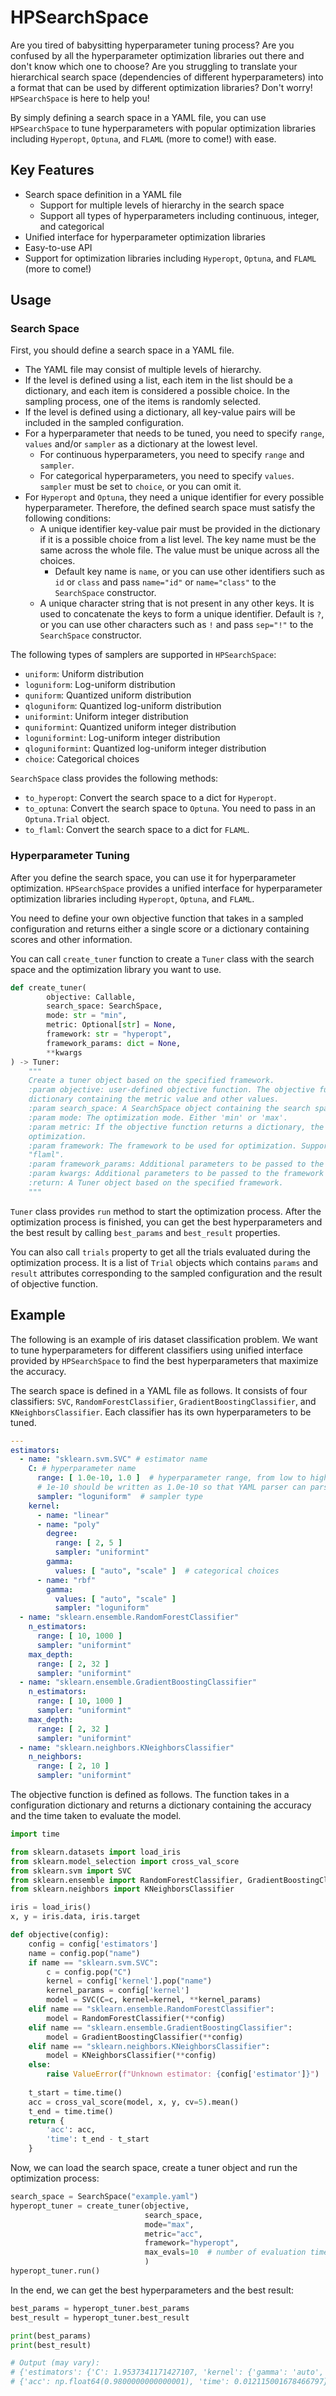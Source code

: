 # HPSearchSpace

Are you tired of babysitting hyperparameter tuning process? 
Are you confused by all the hyperparameter optimization libraries out there and don't know which one to choose?
Are you struggling to translate your hierarchical search space (dependencies of different hyperparameters) into a format that can be used by different optimization libraries?
Don't worry! `HPSearchSpace` is here to help you!

By simply defining a search space in a YAML file,
you can use `HPSearchSpace` to tune hyperparameters with popular optimization libraries including `Hyperopt`, `Optuna`, and `FLAML` (more to come!) with ease.

## Key Features

- Search space definition in a YAML file
  - Support for multiple levels of hierarchy in the search space
  - Support all types of hyperparameters including continuous, integer, and categorical
- Unified interface for hyperparameter optimization libraries
- Easy-to-use API
- Support for optimization libraries including `Hyperopt`, `Optuna`, and `FLAML` (more to come!)

## Usage

### Search Space

First, you should define a search space in a YAML file.

- The YAML file may consist of multiple levels of hierarchy.
- If the level is defined using a list, each item in the list should be a dictionary, and each item is considered a possible choice.
In the sampling process, one of the items is randomly selected.
- If the level is defined using a dictionary, all key-value pairs will be included in the sampled configuration.
- For a hyperparameter that needs to be tuned, you need to specify `range`, `values` and/or `sampler` as a dictionary at the lowest level.
  - For continuous hyperparameters, you need to specify `range` and `sampler`. 
  - For categorical hyperparameters, you need to specify `values`. `sampler` must be set to `choice`, or you can omit it.
- For `Hyperopt` and `Optuna`, they need a unique identifier for every possible hyperparameter. Therefore, the defined search space must satisfy the following conditions:
  - A unique identifier key-value pair must be provided in the dictionary if it is a possible choice from a list level. 
  The key name must be the same across the whole file. The value must be unique across all the choices.
    - Default key name is `name`, or you can use other identifiers such as `id` or `class` and pass `name="id"` or `name="class"` to the `SearchSpace` constructor.
  - A unique character string that is not present in any other keys. It is used to concatenate the keys to form a unique identifier. 
  Default is `?`, or you can use other characters such as `!` and pass `sep="!"` to the `SearchSpace` constructor.

The following types of samplers are supported in `HPSearchSpace`:
- `uniform`: Uniform distribution
- `loguniform`: Log-uniform distribution
- `quniform`: Quantized uniform distribution
- `qloguniform`: Quantized log-uniform distribution
- `uniformint`: Uniform integer distribution
- `quniformint`: Quantized uniform integer distribution
- `loguniformint`: Log-uniform integer distribution
- `qloguniformint`: Quantized log-uniform integer distribution
- `choice`: Categorical choices

`SearchSpace` class provides the following methods:

- `to_hyperopt`: Convert the search space to a dict for `Hyperopt`.
- `to_optuna`: Convert the search space to `Optuna`. You need to pass in an `Optuna.Trial` object.
- `to_flaml`: Convert the search space to a dict for `FLAML`.

### Hyperparameter Tuning

After you define the search space, you can use it for hyperparameter optimization. `HPSearchSpace` provides a unified interface for hyperparameter optimization libraries including `Hyperopt`, `Optuna`, and `FLAML`.

You need to define your own objective function that takes in a sampled configuration and returns either a single score or a dictionary containing scores and other information.

You can call `create_tuner` function to create a `Tuner` class with the search space and the optimization library you want to use.

```python
def create_tuner(
        objective: Callable,
        search_space: SearchSpace,
        mode: str = "min",
        metric: Optional[str] = None,
        framework: str = "hyperopt",
        framework_params: dict = None,
        **kwargs
) -> Tuner:
    """
    Create a tuner object based on the specified framework.
    :param objective: user-defined objective function. The objective function can ouput a single float value, or a
    dictionary containing the metric value and other values.
    :param search_space: A SearchSpace object containing the search space for the hyperparameters.
    :param mode: The optimization mode. Either 'min' or 'max'.
    :param metric: If the objective function returns a dictionary, the metric key specifies the key to be used for
    optimization.
    :param framework: The framework to be used for optimization. Supported frameworks are "hyperopt", "optuna", and
    "flaml".
    :param framework_params: Additional parameters to be passed to the framework tuning function.
    :param kwargs: Additional parameters to be passed to the framework tuning function.
    :return: A Tuner object based on the specified framework.
    """
```

`Tuner` class provides `run` method to start the optimization process. 
After the optimization process is finished, you can get the best hyperparameters and the best result by calling `best_params` and `best_result` properties.

You can also call `trials` property to get all the trials evaluated during the optimization process. 
It is a list of `Trial` objects which contains `params` and `result` attributes corresponding to the sampled configuration and the result of objective function.

## Example

The following is an example of iris dataset classification problem. 
We want to tune hyperparameters for different classifiers using unified interface provided by `HPSearchSpace` to find the best hyperparameters that maximize the accuracy.

The search space is defined in a YAML file as follows. 
It consists of four classifiers: `SVC`, `RandomForestClassifier`, `GradientBoostingClassifier`, and `KNeighborsClassifier`.
Each classifier has its own hyperparameters to be tuned.

```yaml
---
estimators:
  - name: "sklearn.svm.SVC" # estimator name
    C: # hyperparameter name
      range: [ 1.0e-10, 1.0 ]  # hyperparameter range, from low to high. For scientific notation,
      # 1e-10 should be written as 1.0e-10 so that YAML parser can parse it as numeric type correctly.
      sampler: "loguniform"  # sampler type
    kernel:
      - name: "linear"
      - name: "poly"
        degree:
          range: [ 2, 5 ]
          sampler: "uniformint"
        gamma:
          values: [ "auto", "scale" ]  # categorical choices
      - name: "rbf"
        gamma:
          values: [ "auto", "scale" ]
          sampler: "loguniform"
  - name: "sklearn.ensemble.RandomForestClassifier"
    n_estimators:
      range: [ 10, 1000 ]
      sampler: "uniformint"
    max_depth:
      range: [ 2, 32 ]
      sampler: "uniformint"
  - name: "sklearn.ensemble.GradientBoostingClassifier"
    n_estimators:
      range: [ 10, 1000 ]
      sampler: "uniformint"
    max_depth:
      range: [ 2, 32 ]
      sampler: "uniformint"
  - name: "sklearn.neighbors.KNeighborsClassifier"
    n_neighbors:
      range: [ 2, 10 ]
      sampler: "uniformint"
```

The objective function is defined as follows. The function takes in a configuration dictionary and returns a dictionary containing the accuracy and the time taken to evaluate the model.

```python
import time

from sklearn.datasets import load_iris
from sklearn.model_selection import cross_val_score
from sklearn.svm import SVC
from sklearn.ensemble import RandomForestClassifier, GradientBoostingClassifier
from sklearn.neighbors import KNeighborsClassifier

iris = load_iris()
x, y = iris.data, iris.target

def objective(config):
    config = config['estimators']
    name = config.pop("name")
    if name == "sklearn.svm.SVC":
        c = config.pop("C")
        kernel = config['kernel'].pop("name")
        kernel_params = config['kernel']
        model = SVC(C=c, kernel=kernel, **kernel_params)
    elif name == "sklearn.ensemble.RandomForestClassifier":
        model = RandomForestClassifier(**config)
    elif name == "sklearn.ensemble.GradientBoostingClassifier":
        model = GradientBoostingClassifier(**config)
    elif name == "sklearn.neighbors.KNeighborsClassifier":
        model = KNeighborsClassifier(**config)
    else:
        raise ValueError(f"Unknown estimator: {config['estimator']}")
    
    t_start = time.time()
    acc = cross_val_score(model, x, y, cv=5).mean()
    t_end = time.time()
    return {
        'acc': acc, 
        'time': t_end - t_start
    }
```

Now, we can load the search space, create a tuner object and run the optimization process:

```python
search_space = SearchSpace("example.yaml")
hyperopt_tuner = create_tuner(objective,
                              search_space,
                              mode="max",
                              metric="acc",
                              framework="hyperopt",
                              max_evals=10  # number of evaluation times
                              )
hyperopt_tuner.run()
```

In the end, we can get the best hyperparameters and the best result:

```python
best_params = hyperopt_tuner.best_params
best_result = hyperopt_tuner.best_result

print(best_params)
print(best_result)

# Output (may vary):
# {'estimators': {'C': 1.9537341171427107, 'kernel': {'gamma': 'auto', 'name': 'rbf'}, 'name': 'sklearn.svm.SVC'}}
# {'acc': np.float64(0.9800000000000001), 'time': 0.012115001678466797}
```